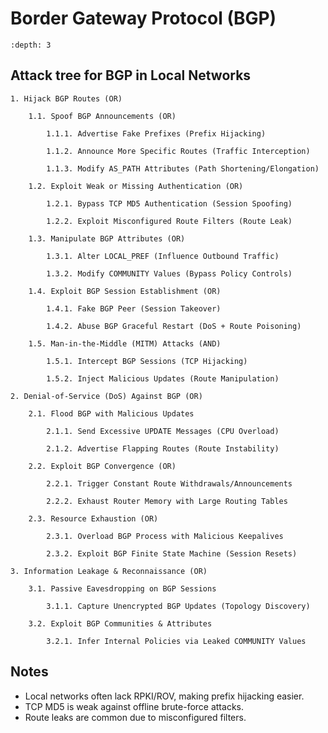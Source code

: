 # Border Gateway Protocol (BGP)

```{contents} Table of Contents
:depth: 3
```

## Attack tree for BGP in Local Networks

```text
1. Hijack BGP Routes (OR)

    1.1. Spoof BGP Announcements (OR)

        1.1.1. Advertise Fake Prefixes (Prefix Hijacking)

        1.1.2. Announce More Specific Routes (Traffic Interception)

        1.1.3. Modify AS_PATH Attributes (Path Shortening/Elongation)

    1.2. Exploit Weak or Missing Authentication (OR)

        1.2.1. Bypass TCP MD5 Authentication (Session Spoofing)

        1.2.2. Exploit Misconfigured Route Filters (Route Leak)

    1.3. Manipulate BGP Attributes (OR)

        1.3.1. Alter LOCAL_PREF (Influence Outbound Traffic)

        1.3.2. Modify COMMUNITY Values (Bypass Policy Controls)

    1.4. Exploit BGP Session Establishment (OR)

        1.4.1. Fake BGP Peer (Session Takeover)

        1.4.2. Abuse BGP Graceful Restart (DoS + Route Poisoning)

    1.5. Man-in-the-Middle (MITM) Attacks (AND)

        1.5.1. Intercept BGP Sessions (TCP Hijacking)

        1.5.2. Inject Malicious Updates (Route Manipulation)

2. Denial-of-Service (DoS) Against BGP (OR)

    2.1. Flood BGP with Malicious Updates

        2.1.1. Send Excessive UPDATE Messages (CPU Overload)

        2.1.2. Advertise Flapping Routes (Route Instability)

    2.2. Exploit BGP Convergence (OR)

        2.2.1. Trigger Constant Route Withdrawals/Announcements

        2.2.2. Exhaust Router Memory with Large Routing Tables

    2.3. Resource Exhaustion (OR)

        2.3.1. Overload BGP Process with Malicious Keepalives

        2.3.2. Exploit BGP Finite State Machine (Session Resets)

3. Information Leakage & Reconnaissance (OR)

    3.1. Passive Eavesdropping on BGP Sessions

        3.1.1. Capture Unencrypted BGP Updates (Topology Discovery)

    3.2. Exploit BGP Communities & Attributes

        3.2.1. Infer Internal Policies via Leaked COMMUNITY Values
```

## Notes

* Local networks often lack RPKI/ROV, making prefix hijacking easier.
* TCP MD5 is weak against offline brute-force attacks.
* Route leaks are common due to misconfigured filters.

